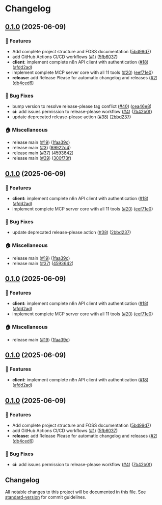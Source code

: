 # Changelog

## [0.1.0](https://github.com/ddnetters/conductor/compare/n8n-mcp-server@v0.1.1...n8n-mcp-server@v0.1.0) (2025-06-09)


### 🚀 Features

* Add complete project structure and FOSS documentation ([5bd99d7](https://github.com/ddnetters/conductor/commit/5bd99d743fec45520d3bcdfc9386b9779a3175b5))
* add GitHub Actions CI/CD workflows ([#1](https://github.com/ddnetters/conductor/issues/1)) ([5fb6037](https://github.com/ddnetters/conductor/commit/5fb6037dc29e54fba05be310ba5fb73a6e0df7b7))
* **client:** implement complete n8n API client with authentication ([#18](https://github.com/ddnetters/conductor/issues/18)) ([afdd2ad](https://github.com/ddnetters/conductor/commit/afdd2ad8b9729d56c9336072b8077a8616904236))
* implement complete MCP server core with all 11 tools ([#20](https://github.com/ddnetters/conductor/issues/20)) ([eef71e0](https://github.com/ddnetters/conductor/commit/eef71e070d4df1817c90092e6bd7370208909492))
* **release:** add Release Please for automatic changelog and releases ([#2](https://github.com/ddnetters/conductor/issues/2)) ([db4ced6](https://github.com/ddnetters/conductor/commit/db4ced6a8e80fa61c0dcfa6451f0264ec5494325))


### 🐛 Bug Fixes

* bump version to resolve release-please tag conflict ([#40](https://github.com/ddnetters/conductor/issues/40)) ([cea46e8](https://github.com/ddnetters/conductor/commit/cea46e8f34444ca932896dd61bb04e01427846ec))
* **ci:** add issues permission to release-please workflow ([#4](https://github.com/ddnetters/conductor/issues/4)) ([7b42b0f](https://github.com/ddnetters/conductor/commit/7b42b0fe8aa9fccab8b9a00692a1c1ae5be3e24d))
* update deprecated release-please action ([#38](https://github.com/ddnetters/conductor/issues/38)) ([2bbd237](https://github.com/ddnetters/conductor/commit/2bbd237c46c88765b0a740043afab9fec2cd26e2))


### 🏠 Miscellaneous

* release main ([#19](https://github.com/ddnetters/conductor/issues/19)) ([1faa39c](https://github.com/ddnetters/conductor/commit/1faa39c6f12b2ef6006fbdac326bcd427f0a78c8))
* release main ([#3](https://github.com/ddnetters/conductor/issues/3)) ([89922c4](https://github.com/ddnetters/conductor/commit/89922c4b12780ddff4639e4bafedc52cbdb2295e))
* release main ([#37](https://github.com/ddnetters/conductor/issues/37)) ([4593642](https://github.com/ddnetters/conductor/commit/45936421e17e9061da62a9939ad220ced0517ed3))
* release main ([#39](https://github.com/ddnetters/conductor/issues/39)) ([300f73f](https://github.com/ddnetters/conductor/commit/300f73f02080bd015ab4139e438981d0ea3ca66a))

## [0.1.0](https://github.com/ddnetters/conductor/compare/n8n-mcp-server@v0.1.0...n8n-mcp-server@v0.1.0) (2025-06-09)


### 🚀 Features

* **client:** implement complete n8n API client with authentication ([#18](https://github.com/ddnetters/conductor/issues/18)) ([afdd2ad](https://github.com/ddnetters/conductor/commit/afdd2ad8b9729d56c9336072b8077a8616904236))
* implement complete MCP server core with all 11 tools ([#20](https://github.com/ddnetters/conductor/issues/20)) ([eef71e0](https://github.com/ddnetters/conductor/commit/eef71e070d4df1817c90092e6bd7370208909492))


### 🐛 Bug Fixes

* update deprecated release-please action ([#38](https://github.com/ddnetters/conductor/issues/38)) ([2bbd237](https://github.com/ddnetters/conductor/commit/2bbd237c46c88765b0a740043afab9fec2cd26e2))


### 🏠 Miscellaneous

* release main ([#19](https://github.com/ddnetters/conductor/issues/19)) ([1faa39c](https://github.com/ddnetters/conductor/commit/1faa39c6f12b2ef6006fbdac326bcd427f0a78c8))
* release main ([#37](https://github.com/ddnetters/conductor/issues/37)) ([4593642](https://github.com/ddnetters/conductor/commit/45936421e17e9061da62a9939ad220ced0517ed3))

## [0.1.0](https://github.com/ddnetters/conductor/compare/n8n-mcp-server@v0.1.0...n8n-mcp-server@v0.1.0) (2025-06-09)


### 🚀 Features

* **client:** implement complete n8n API client with authentication ([#18](https://github.com/ddnetters/conductor/issues/18)) ([afdd2ad](https://github.com/ddnetters/conductor/commit/afdd2ad8b9729d56c9336072b8077a8616904236))
* implement complete MCP server core with all 11 tools ([#20](https://github.com/ddnetters/conductor/issues/20)) ([eef71e0](https://github.com/ddnetters/conductor/commit/eef71e070d4df1817c90092e6bd7370208909492))


### 🏠 Miscellaneous

* release main ([#19](https://github.com/ddnetters/conductor/issues/19)) ([1faa39c](https://github.com/ddnetters/conductor/commit/1faa39c6f12b2ef6006fbdac326bcd427f0a78c8))

## [0.1.0](https://github.com/ddnetters/n8n-mcp-server/compare/n8n-mcp-server@v0.1.0...n8n-mcp-server@v0.1.0) (2025-06-09)


### 🚀 Features

* **client:** implement complete n8n API client with authentication ([#18](https://github.com/ddnetters/n8n-mcp-server/issues/18)) ([afdd2ad](https://github.com/ddnetters/n8n-mcp-server/commit/afdd2ad8b9729d56c9336072b8077a8616904236))

## [0.1.0](https://github.com/ddnetters/n8n-mcp-server/compare/n8n-mcp-server-v0.1.0...n8n-mcp-server@v0.1.0) (2025-06-09)


### 🚀 Features

* Add complete project structure and FOSS documentation ([5bd99d7](https://github.com/ddnetters/n8n-mcp-server/commit/5bd99d743fec45520d3bcdfc9386b9779a3175b5))
* add GitHub Actions CI/CD workflows ([#1](https://github.com/ddnetters/n8n-mcp-server/issues/1)) ([5fb6037](https://github.com/ddnetters/n8n-mcp-server/commit/5fb6037dc29e54fba05be310ba5fb73a6e0df7b7))
* **release:** add Release Please for automatic changelog and releases ([#2](https://github.com/ddnetters/n8n-mcp-server/issues/2)) ([db4ced6](https://github.com/ddnetters/n8n-mcp-server/commit/db4ced6a8e80fa61c0dcfa6451f0264ec5494325))


### 🐛 Bug Fixes

* **ci:** add issues permission to release-please workflow ([#4](https://github.com/ddnetters/n8n-mcp-server/issues/4)) ([7b42b0f](https://github.com/ddnetters/n8n-mcp-server/commit/7b42b0fe8aa9fccab8b9a00692a1c1ae5be3e24d))

## Changelog

All notable changes to this project will be documented in this file. See [standard-version](https://github.com/conventional-changelog/standard-version) for commit guidelines.
